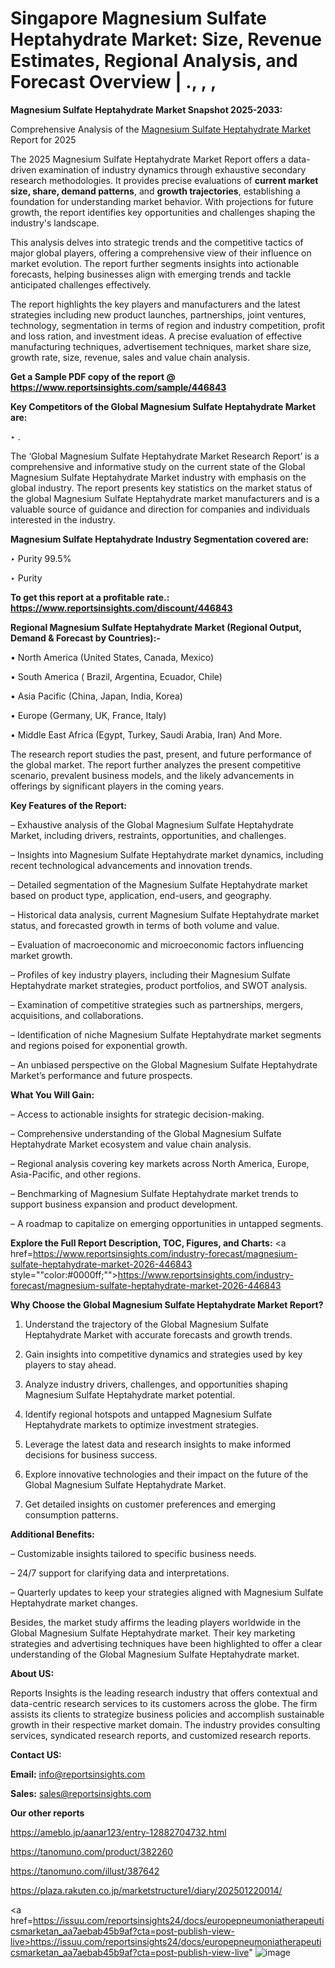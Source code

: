 # Singapore Magnesium Sulfate Heptahydrate Market: Size, Revenue Estimates, Regional Analysis, and Forecast Overview | ., , , 

<strong>Magnesium Sulfate Heptahydrate Market Snapshot 2025-2033:</strong>

Comprehensive Analysis of the <a href=https://www.reportsinsights.com/sample/446843>Magnesium Sulfate Heptahydrate Market</a> Report for 2025

The 2025 Magnesium Sulfate Heptahydrate Market Report offers a data-driven examination of industry dynamics through exhaustive secondary research methodologies. It provides precise evaluations of <strong>current market size, share, demand patterns</strong>, and <strong>growth trajectories</strong>, establishing a foundation for understanding market behavior. With projections for future growth, the report identifies key opportunities and challenges shaping the industry's landscape.

This analysis delves into strategic trends and the competitive tactics of major global players, offering a comprehensive view of their influence on market evolution. The report further segments insights into actionable forecasts, helping businesses align with emerging trends and tackle anticipated challenges effectively.

The report highlights the key players and manufacturers and the latest strategies including new product launches, partnerships, joint ventures, technology, segmentation in terms of region and industry competition, profit and loss ration, and investment ideas. A precise evaluation of effective manufacturing techniques, advertisement techniques, market share size, growth rate, size, revenue, sales and value chain analysis.

<strong>Get a Sample PDF copy of the report @ <a href=https://www.reportsinsights.com/sample/446843 style=color:#0000ff;>https://www.reportsinsights.com/sample/446843</a></strong>

<strong>Key Competitors of the Global Magnesium Sulfate Heptahydrate Market are:</strong>

‣ .

The ‘Global Magnesium Sulfate Heptahydrate Market Research Report’ is a comprehensive and informative study on the current state of the Global Magnesium Sulfate Heptahydrate Market industry with emphasis on the global industry. The report presents key statistics on the market status of the global Magnesium Sulfate Heptahydrate market manufacturers and is a valuable source of guidance and direction for companies and individuals interested in the industry.

<strong>Magnesium Sulfate Heptahydrate Industry Segmentation covered are:</strong>

‣ Purity 99.5%

‣ Purity

<strong>To get this report at a profitable rate.: <a href=https://www.reportsinsights.com/discount/446843 style=color:#0000ff;>https://www.reportsinsights.com/discount/446843</a></strong>

<strong>Regional Magnesium Sulfate Heptahydrate Market (Regional Output, Demand &amp; Forecast by Countries):-</strong>

• North America (United States, Canada, Mexico)

• South America ( Brazil, Argentina, Ecuador, Chile)

• Asia Pacific (China, Japan, India, Korea)

• Europe (Germany, UK, France, Italy)

• Middle East Africa (Egypt, Turkey, Saudi Arabia, Iran) And More.

The research report studies the past, present, and future performance of the global market. The report further analyzes the present competitive scenario, prevalent business models, and the likely advancements in offerings by significant players in the coming years.

<strong>Key Features of the Report:</strong>

– Exhaustive analysis of the Global Magnesium Sulfate Heptahydrate Market, including drivers, restraints, opportunities, and challenges.

– Insights into Magnesium Sulfate Heptahydrate market dynamics, including recent technological advancements and innovation trends.

– Detailed segmentation of the Magnesium Sulfate Heptahydrate market based on product type, application, end-users, and geography.

– Historical data analysis, current Magnesium Sulfate Heptahydrate market status, and forecasted growth in terms of both volume and value.

– Evaluation of macroeconomic and microeconomic factors influencing market growth.

– Profiles of key industry players, including their Magnesium Sulfate Heptahydrate market strategies, product portfolios, and SWOT analysis.

– Examination of competitive strategies such as partnerships, mergers, acquisitions, and collaborations.

– Identification of niche Magnesium Sulfate Heptahydrate market segments and regions poised for exponential growth.

– An unbiased perspective on the Global Magnesium Sulfate Heptahydrate Market’s performance and future prospects.

<strong>What You Will Gain:</strong>

– Access to actionable insights for strategic decision-making.

– Comprehensive understanding of the Global Magnesium Sulfate Heptahydrate Market ecosystem and value chain analysis.

– Regional analysis covering key markets across North America, Europe, Asia-Pacific, and other regions.

– Benchmarking of Magnesium Sulfate Heptahydrate market trends to support business expansion and product development.

– A roadmap to capitalize on emerging opportunities in untapped segments.

<strong>Explore the Full Report Description, TOC, Figures, and Charts:</strong>
<a href=https://www.reportsinsights.com/industry-forecast/magnesium-sulfate-heptahydrate-market-2026-446843 style=""color:#0000ff;"">https://www.reportsinsights.com/industry-forecast/magnesium-sulfate-heptahydrate-market-2026-446843</a>

<strong>Why Choose the Global Magnesium Sulfate Heptahydrate Market Report?</strong>

1. Understand the trajectory of the Global Magnesium Sulfate Heptahydrate Market with accurate forecasts and growth trends.

2. Gain insights into competitive dynamics and strategies used by key players to stay ahead.

3. Analyze industry drivers, challenges, and opportunities shaping Magnesium Sulfate Heptahydrate market potential.

4. Identify regional hotspots and untapped Magnesium Sulfate Heptahydrate markets to optimize investment strategies.

5. Leverage the latest data and research insights to make informed decisions for business success.

6. Explore innovative technologies and their impact on the future of the Global Magnesium Sulfate Heptahydrate Market.

7. Get detailed insights on customer preferences and emerging consumption patterns.

<strong>Additional Benefits:</strong>

– Customizable insights tailored to specific business needs.

– 24/7 support for clarifying data and interpretations.

– Quarterly updates to keep your strategies aligned with Magnesium Sulfate Heptahydrate market changes.

Besides, the market study affirms the leading players worldwide in the Global Magnesium Sulfate Heptahydrate market. Their key marketing strategies and advertising techniques have been highlighted to offer a clear understanding of the Global Magnesium Sulfate Heptahydrate market.

<strong><strong>About US</strong>:</strong>

Reports Insights is the leading research industry that offers contextual and data-centric research services to its customers across the globe. The firm assists its clients to strategize business policies and accomplish sustainable growth in their respective market domain. The industry provides consulting services, syndicated research reports, and customized research reports.

<strong>Contact US:</strong>

<p class=><b>Email:</b> <a href=mailto:info@reportsinsights.com>info@reportsinsights.com</a></p>
<p class=><b>Sales:</b> <a href=mailto:sales@reportsinsights.com>sales@reportsinsights.com</a></p>

<strong>Our other reports</strong>

<a href=https://ameblo.jp/aanar123/entry-12882704732.html>https://ameblo.jp/aanar123/entry-12882704732.html</a>

<a href=https://tanomuno.com/product/382260>https://tanomuno.com/product/382260</a>

<a href=https://tanomuno.com/illust/387642>https://tanomuno.com/illust/387642</a>

<a href=https://plaza.rakuten.co.jp/marketstructure1/diary/202501220014/>https://plaza.rakuten.co.jp/marketstructure1/diary/202501220014/</a>

<a href=https://issuu.com/reportsinsights24/docs/europepneumoniatherapeuticsmarketan_aa7aebab45b9af?cta=post-publish-view-live>https://issuu.com/reportsinsights24/docs/europepneumoniatherapeuticsmarketan_aa7aebab45b9af?cta=post-publish-view-live</a>"
![image](https://github.com/user-attachments/assets/bc7a21cc-1663-4938-9ae5-f7591e58f93c)
